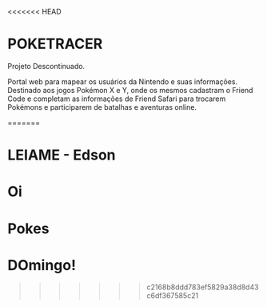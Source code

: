 <<<<<<< HEAD
# POKETRACER
Projeto Descontinuado.

Portal web para mapear os usuários da Nintendo e suas informações.
Destinado aos jogos Pokémon X e Y, onde os mesmos cadastram o Friend Code e completam as informações de Friend Safari para trocarem Pokémons e participarem de batalhas e aventuras online.


=======
# LEIAME - Edson
# Oi
# Pokes
# DOmingo!
>>>>>>> c2168b8ddd783ef5829a38d8d43c6df367585c21
